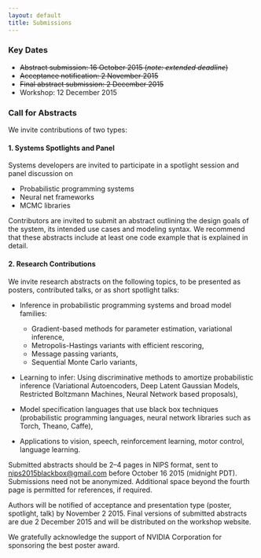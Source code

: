 ```yaml
---
layout: default
title: Submissions
---
```


### Key Dates 

- ~~Abstract submission: 16 October 2015 (*note: extended deadline*)~~
- ~~Acceptance notification: 2 November 2015~~
- ~~Final abstract submission: 2 December 2015~~
- Workshop: 12 December 2015

### Call for Abstracts

We invite contributions of two types:

#### 1. Systems Spotlights and Panel

Systems developers are invited to participate in a spotlight session and panel discussion on

- Probabilistic programming systems
- Neural net frameworks
- MCMC libraries

Contributors are invited to submit an abstract outlining the design goals of the system, its intended use cases and modeling syntax. We recommend that these abstracts include at least one code example that is explained in detail.

#### 2. Research Contributions

We invite research abstracts on the following topics, to be presented as posters, contributed talks, or as short spotlight talks:  

- Inference in probabilistic programming systems and broad model families:
    - Gradient-based methods for parameter estimation, variational inference,
    - Metropolis-Hastings variants with efficient rescoring,
    - Message passing variants,
    - Sequential Monte Carlo variants,

- Learning to infer: Using discriminative methods to amortize probabilistic inference (Variational Autoencoders, Deep Latent Gaussian Models, Restricted Boltzmann Machines, Neural Network based proposals),

- Model specification languages that use black box techniques (probabilistic programming languages, neural network libraries such as Torch, Theano, Caffe),

- Applications to vision, speech, reinforcement learning, motor control, language learning. 

Submitted abstracts should be 2–4 pages in NIPS format, sent to [nips2015blackbox@gmail.com](mailto:nips2015blackbox@gmail.com) before October 16 2015 (midnight PDT). Submissions need not be anonymized. Additional space beyond the fourth page is permitted for references, if required. 

Authors will be notified of acceptance and presentation type (poster, spotlight, talk) by November 2 2015. Final versions of submitted abstracts are due 2 December 2015 and will be distributed on the workshop website.

We gratefully acknowledge the support of NVIDIA Corporation for sponsoring the best poster award. 


